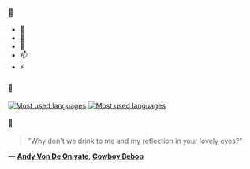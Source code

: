 ### 👋

- 🔭
- 🌱
- 💬
- 📫
- ⚡

#### 🧏

[![Most used languages](https://github-readme-stats-aynah.vercel.app/api/top-langs/?username=aynh&theme=solarized-dark&langs_count=6&layout=compact&hide_title=true)](https://github.com/anuraghazra/github-readme-stats#gh-dark-mode-only)
[![Most used languages](https://github-readme-stats-aynah.vercel.app/api/top-langs/?username=aynh&theme=solarized-light&langs_count=6&layout=compact&hide_title=true)](https://github.com/anuraghazra/github-readme-stats#gh-light-mode-only)

#### 💬

> "Why don't we drink to me and my reflection in your lovely eyes?"

&mdash; [**Andy Von De Oniyate**](https://myanimelist.net/character.php?q=Andy%20Von%20De%20Oniyate&cat=character), [**Cowboy Bebop**](https://myanimelist.net/search/all?q=Cowboy%20Bebop&cat=all)
